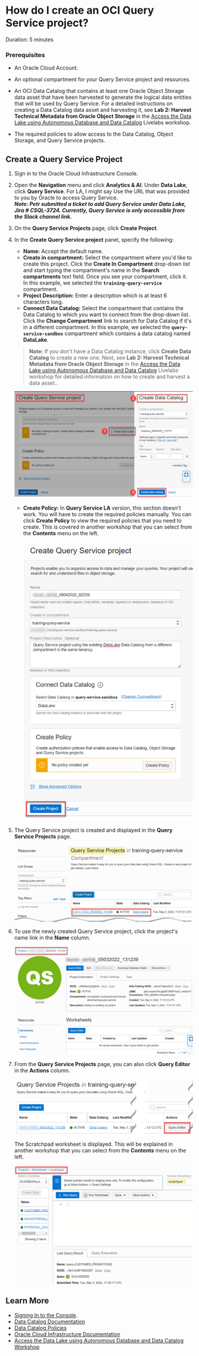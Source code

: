 # How do I create an OCI Query Service project?
Duration: 5 minutes

### Prerequisites
* An Oracle Cloud Account.
* An optional compartment for your Query Service project and resources.
* An OCI Data Catalog that contains at least one Oracle Object Storage data asset that have been harvested to generate the logical data entities that will be used by Query Service. For a detailed instructions on creating a Data Catalog data asset and harvesting it, see **Lab 2: Harvest Technical Metadata from Oracle Object Storage** in the [Access the Data Lake using Autonomous Database and Data Catalog](https://apexapps.oracle.com/pls/apex/dbpm/r/livelabs/view-workshop?wid=877&clear=180&session=103071880685237) Livelabs workshop.

* The required policies to allow access to the Data Catalog, Object Storage, and Query Service projects.

## Create a Query Service Project

1. Sign in to the Oracle Cloud Infrastructure Console.

2. Open the **Navigation** menu and click **Analytics & AI**. Under **Data Lake**, click **Query Service**. For LA, I might say Use the URL that was provided to you by Oracle to access Query Service.    
_**Note: Petr submitted a ticket to add Query Service under Data Lake, Jira # CSQL-3724. Currently, Query Service is only accessible from the Slack channel link.**_

3. On the **Query Service Projects** page, click **Create Project**.

4. In the **Create Query Service project** panel, specify the following:
    * **Name:** Accept the default name.
    * **Create in compartment:** Select the compartment where you'd like to create this project. Click the **Create In Compartment** drop-down list and start typing the compartment's name in the **Search compartments** text field. Once you see your compartment, click it. In this example, we selected the **`training-query-service`** compartment.
    * **Project Description:** Enter a description which is at least 6 characters long.
    * **Connect Data Catalog:** Select the compartment that contains the Data Catalog to which you want to connect from the drop-down list. Click the **Change Compartment** link to search for Data Catalog if it's in a different compartment. In this example, we selected the **`query-service-sandbox`** compartment which contains a data catalog named **DataLake**.

    >**Note:** If you don't have a Data Catalog instance, click **Create Data Catalog** to create a new one. Next, see **Lab 2: Harvest Technical Metadata from Oracle Object Storage** in the [Access the Data Lake using Autonomous Database and Data Catalog](https://apexapps.oracle.com/pls/apex/dbpm/r/livelabs/view-workshop?wid=877&clear=180&session=103071880685237) Livelabs workshop for detailed information on how to create and harvest a data asset..

      ![The completed Create Query Service project panel is displayed.](./images/create-dcat-instance.png " ")

    * **Create Policy:** In **Query Service LA** version, this section doesn't work. You will have to create the required policies manually. You can click **Create Policy** to view the required policies that you need to create. This is covered in another workshop that you can select from the **Contents** menu on the left.  

      ![The completed Create Query Service project panel is displayed.](./images/create-qs-project.png " ")

5. The Query Service project is created and displayed in the **Query Service Projects** page.   

    ![The newly created Query Service project is displayed with an Active state.](./images/new-qs-project.png " ")

6. To use the newly created Query Service project, click the project's name link in the **Name** column.

    ![The new Query Service project detail is displayed.](./images/project-detail.png " ")


7. From the **Query Service Projects** page, you can also click **Query Editor** in the **Actions** column.

    ![The new Query Service project detail is displayed.](./images/query-editor-button.png " ")  

    The Scratchpad worksheet is displayed. This will be explained in another workshop that you can select from the **Contents** menu on the left.  

    ![The scratchpad worksheet is displayed.](./images/scratchpad-worksheet.png " ")  


## Learn More

* [Signing In to the Console](https://docs.cloud.oracle.com/en-us/iaas/Content/GSG/Tasks/signingin.htm).
* [Data Catalog Documentation](https://docs.oracle.com/en-us/iaas/data-catalog/home.htm)
* [Data Catalog Policies](https://docs.oracle.com/en-us/iaas/data-catalog/using/policies.htm)
* [Oracle Cloud Infrastructure Documentation](https://docs.oracle.com/en-us/iaas/Content/GSG/Concepts/baremetalintro.htm)
* [Access the Data Lake using Autonomous Database and Data Catalog Workshop](https://apexapps.oracle.com/pls/apex/dbpm/r/livelabs/view-workshop?wid=877)
